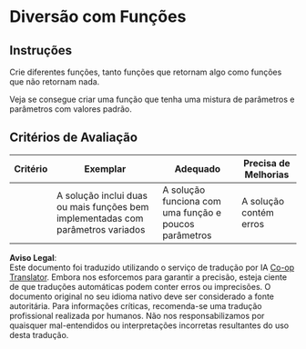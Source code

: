 <!--
CO_OP_TRANSLATOR_METADATA:
{
  "original_hash": "8973f96157680a13e9446e4bb540ee57",
  "translation_date": "2025-08-24T12:18:06+00:00",
  "source_file": "2-js-basics/2-functions-methods/assignment.md",
  "language_code": "pt"
}
-->
# Diversão com Funções

## Instruções

Crie diferentes funções, tanto funções que retornam algo como funções que não retornam nada.

Veja se consegue criar uma função que tenha uma mistura de parâmetros e parâmetros com valores padrão.

## Critérios de Avaliação

| Critério | Exemplar                                                                              | Adequado                                                         | Precisa de Melhorias |
| -------- | ------------------------------------------------------------------------------------- | ---------------------------------------------------------------- | --------------------- |
|          | A solução inclui duas ou mais funções bem implementadas com parâmetros variados      | A solução funciona com uma função e poucos parâmetros            | A solução contém erros |

**Aviso Legal**:  
Este documento foi traduzido utilizando o serviço de tradução por IA [Co-op Translator](https://github.com/Azure/co-op-translator). Embora nos esforcemos para garantir a precisão, esteja ciente de que traduções automáticas podem conter erros ou imprecisões. O documento original no seu idioma nativo deve ser considerado a fonte autoritária. Para informações críticas, recomenda-se uma tradução profissional realizada por humanos. Não nos responsabilizamos por quaisquer mal-entendidos ou interpretações incorretas resultantes do uso desta tradução.